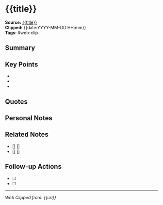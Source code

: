 # {{title}}

**Source:** [{{title}}]({{url}})  
**Clipped:** {{date:YYYY-MM-DD HH:mm}}  
**Tags:** #web-clip

## Summary
<!-- Brief summary of the content -->

## Key Points
- 
- 
- 

## Quotes
> 

## Personal Notes
<!-- Your thoughts and reflections on this content -->

## Related Notes
- [[ ]]
- [[ ]]

## Follow-up Actions
- [ ] 
- [ ] 

---
*Web Clipped from: {{url}}*
